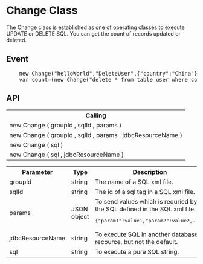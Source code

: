 <H1>Change Class</H1>

The Change class is established as one of operating classes to execute UPDATE or DELETE SQL.
You can get the count of records updated or deleted.
<h2>Event</h2>
<pre>
	new Change("helloWorld","DeleteUser",{"country":"China"});
	var count=(new Change("delete * from table_user where country='China'")).count;
</pre>

<h2>API</h2>

<table>
<tr><th>Calling</th></tr>
<tr><td>new Change ( groupId , sqlId , params )</td></tr>
<tr><td>new Change ( groupId , sqlId , params , jdbcResourceName )</td></tr>
<tr><td>new Change ( sql )</td></tr>
<tr><td>new Change ( sql , jdbcResourceName )</td></tr>
</table>

<table>
<tr><th>Parameter</th><th>Type</th><th>Description</th></tr>
<tr><td>groupId</td><td>string</td><td>The name of a SQL xml file.</td></tr>
<tr><td>sqlId</td><td>string</td><td>The id of a sql tag in a SQL xml file.</td></tr>
<tr><td>params</td><td>JSON object</td>
<td>To send values which is requried by the SQL defined in the SQL xml file. 
<pre>{"param1":value1,"param2":value2,...}</pre>
</td></tr>
<tr><td>jdbcResourceName</td><td>string</td><td>To execute SQL in another database recource, but not the default. </td></tr>
<tr><td>sql</td><td>string</td><td>To execute a pure SQL string.</td></tr>
</table>

